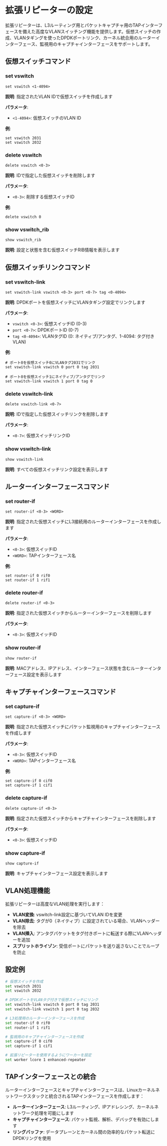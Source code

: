# 拡張リピーターの設定

拡張リピーターは、L3ルーティング用とパケットキャプチャ用のTAPインターフェースを備えた高度なVLANスイッチング機能を提供します。仮想スイッチの作成、VLANタギングを使ったDPDKポートリンク、カーネル統合用のルーターインターフェース、監視用のキャプチャインターフェースをサポートします。

## 仮想スイッチコマンド

### set vswitch
```
set vswitch <1-4094>
```
**説明**: 指定されたVLAN IDで仮想スイッチを作成します

**パラメータ**:
- `<1-4094>`: 仮想スイッチのVLAN ID

**例**:
```
set vswitch 2031
set vswitch 2032
```

### delete vswitch
```
delete vswitch <0-3>
```
**説明**: IDで指定した仮想スイッチを削除します

**パラメータ**:
- `<0-3>`: 削除する仮想スイッチID

**例**:
```
delete vswitch 0
```

### show vswitch_rib
```
show vswitch_rib
```
**説明**: 設定と状態を含む仮想スイッチRIB情報を表示します

## 仮想スイッチリンクコマンド

### set vswitch-link
```
set vswitch-link vswitch <0-3> port <0-7> tag <0-4094>
```
**説明**: DPDKポートを仮想スイッチにVLANタギング設定でリンクします

**パラメータ**:
- `vswitch <0-3>`: 仮想スイッチID (0-3)
- `port <0-7>`: DPDKポートID (0-7)  
- `tag <0-4094>`: VLANタグID (0: ネイティブ/アンタグ、1-4094: タグ付きVLAN)

**例**:
```
# ポート0を仮想スイッチ0にVLANタグ2031でリンク
set vswitch-link vswitch 0 port 0 tag 2031

# ポート0を仮想スイッチ1にネイティブ/アンタグでリンク
set vswitch-link vswitch 1 port 0 tag 0
```

### delete vswitch-link
```
delete vswitch-link <0-7>
```
**説明**: IDで指定した仮想スイッチリンクを削除します

**パラメータ**:
- `<0-7>`: 仮想スイッチリンクID

### show vswitch-link
```
show vswitch-link
```
**説明**: すべての仮想スイッチリンク設定を表示します

## ルーターインターフェースコマンド

### set router-if
```
set router-if <0-3> <WORD>
```
**説明**: 指定された仮想スイッチにL3接続用のルーターインターフェースを作成します

**パラメータ**:
- `<0-3>`: 仮想スイッチID
- `<WORD>`: TAPインターフェース名

**例**:
```
set router-if 0 rif0
set router-if 1 rif1
```

### delete router-if
```
delete router-if <0-3>
```
**説明**: 指定された仮想スイッチからルーターインターフェースを削除します

**パラメータ**:
- `<0-3>`: 仮想スイッチID

### show router-if
```
show router-if
```
**説明**: MACアドレス、IPアドレス、インターフェース状態を含むルーターインターフェース設定を表示します

## キャプチャインターフェースコマンド

### set capture-if
```
set capture-if <0-3> <WORD>
```
**説明**: 指定された仮想スイッチにパケット監視用のキャプチャインターフェースを作成します

**パラメータ**:
- `<0-3>`: 仮想スイッチID
- `<WORD>`: TAPインターフェース名

**例**:
```
set capture-if 0 cif0
set capture-if 1 cif1
```

### delete capture-if
```
delete capture-if <0-3>
```
**説明**: 指定された仮想スイッチからキャプチャインターフェースを削除します

**パラメータ**:
- `<0-3>`: 仮想スイッチID

### show capture-if
```
show capture-if
```
**説明**: キャプチャインターフェース設定を表示します

## VLAN処理機能

拡張リピーターは高度なVLAN処理を実行します：

- **VLAN変換**: vswitch-link設定に基づいてVLAN IDを変更
- **VLAN除去**: タグが0（ネイティブ）に設定されている場合、VLANヘッダーを除去  
- **VLAN挿入**: アンタグパケットをタグ付きポートに転送する際にVLANヘッダーを追加
- **スプリットホライゾン**: 受信ポートにパケットを送り返さないことでループを防止

## 設定例

```bash
# 仮想スイッチを作成
set vswitch 2031
set vswitch 2032

# DPDKポートをVLANタグ付きで仮想スイッチにリンク
set vswitch-link vswitch 0 port 0 tag 2031
set vswitch-link vswitch 1 port 0 tag 2032

# L3処理用のルーターインターフェースを作成
set router-if 0 rif0
set router-if 1 rif1

# 監視用のキャプチャインターフェースを作成
set capture-if 0 cif0
set capture-if 1 cif1

# 拡張リピーターを使用するようにワーカーを設定
set worker lcore 1 enhanced-repeater
```

## TAPインターフェースとの統合

ルーターインターフェースとキャプチャインターフェースは、Linuxカーネルネットワークスタックと統合されるTAPインターフェースを作成します：

- **ルーターインターフェース**: L3ルーティング、IPアドレシング、カーネルネットワーク処理を可能にします
- **キャプチャインターフェース**: パケット監視、解析、デバッグを有効にします
- **リングバッファ**: データプレーンとカーネル間の効率的なパケット転送にDPDKリングを使用